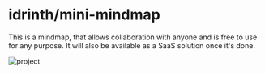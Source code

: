 # idrinth/mini-mindmap

This is a mindmap, that allows collaboration with anyone and is free to use for any purpose. It will also be available as a SaaS solution once it's done.

![project](https://github.com/Idrinth/mini-mindmap/assets/7874631/845c6280-d132-40a7-9cbc-6cebfac50ee6)
